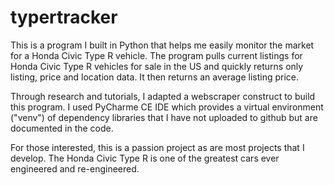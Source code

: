 # typertracker
This is a program I built in Python that helps me easily monitor the market for a Honda Civic Type R vehicle. The program pulls current listings for Honda Civic Type R vehicles for sale in the US and quickly returns only listing, price and location data. It then returns an average listing price.

Through research and tutorials, I adapted a webscraper construct to build this program. I used PyCharme CE IDE which provides a virtual environment ("venv") of dependency libraries that I have not uploaded to github but are documented in the code.

For those interested, this is a passion project as are most projects that I develop. The Honda Civic Type R is one of the greatest cars ever engineered and re-engineered.
